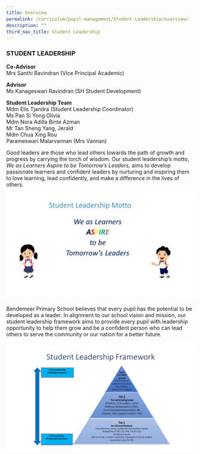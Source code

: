 ```yaml
---
title: Overview
permalink: /curriculum/pupil-management/Student-Leadership/overview/
description: ""
third_nav_title: Student Leadership
---
```

### STUDENT LEADERSHIP


**Co-Advisor**  <br>
Mrs Santhi Ravindran (Vice Principal Academic)

**Advisor**<br>
Ms Kanageswari Ravindran (SH Student Development)

**Student Leadership Team**<br>
Mdm Elis Tjandra (Student Leadership Coordinator)<br>
Ms Pan Si Yong Olivia<br>
Mdm Nora Adilla Binte Azman<br>
Mr Tan Sheng Yang, Jerald<br>
Mdm Chua Xing Rou<br>
Parameswari Malarvannan (Mrs Vannan)<br>

Good leaders are those who lead others towards the path of growth and progress by carrying the torch of wisdom. Our student leadership’s motto, _We as Learners Aspire to be Tomorrow’s Leaders,_ aims to develop passionate learners and confident leaders by nurturing and inspiring them to love learning, lead confidently, and make a difference in the lives of others.

![Slide2.jpeg](/images/Slide2.jpeg)

Bendemeer Primary School believes that every pupil has the potential to be developed as a leader. In alignment to our school vision and mission, our student leadership framework aims to provide every pupil with leadership opportunity to help them grow and be a confident person who can lead others to serve the community or our nation for a better future.

![Slide3.jpg](/images/Slide3.jpg)